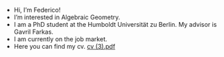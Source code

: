 - Hi, I’m Federico!
- I’m interested in Algebraic Geometry.
- I am a PhD student at the Humboldt Universität zu Berlin. My advisor is Gavril Farkas.
- I am currently on the job market.
- Here you can find my cv.
[cv (3).pdf](https://github.com/fedemoretti20/fedemoretti20/files/13323932/cv.3.pdf)
<!---
fedemoretti20/fedemoretti20 is a ✨ special ✨ repository because its `README.md` (this file) appears on your GitHub profile.
You can click the Preview link to take a look at your changes.
--->

